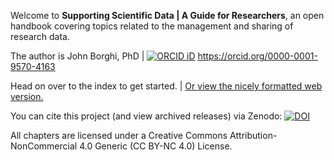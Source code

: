 Welcome to **Supporting Scientific Data | A Guide for Researchers**, an open handbook covering topics related to the management and sharing of research data.

The author is John Borghi, PhD | [![ORCID iD](https://orcid.filecamp.com/static/thumbs/03CaAkr1LaBp5PRz-thumb.png)](https://orcid.org/0000-0001-9570-4163) https://orcid.org/0000-0001-9570-4163

Head on over to the index to get started. | [Or view the nicely formatted web version.](https://johnborghi.github.io/Supporting_Scientific_Data/)

You can cite this project (and view archived releases) via Zenodo: [![DOI](https://zenodo.org/badge/DOI/10.5281/zenodo.15634895.svg)](https://doi.org/10.5281/zenodo.15634895)

All chapters are licensed under a Creative Commons Attribution-NonCommercial 4.0 Generic (CC BY-NC 4.0) License.

